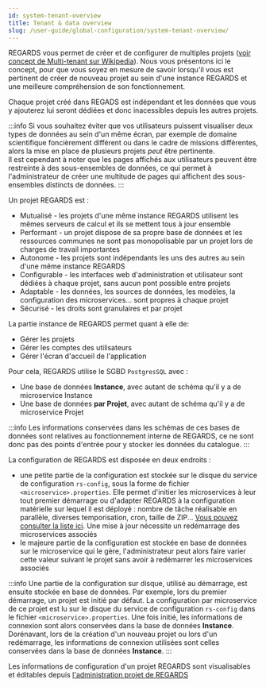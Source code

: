 ```yaml
---
id: system-tenant-overview
title: Tenant & data overview
slug: /user-guide/global-configuration/system-tenant-overview/
---
```


REGARDS vous permet de créer et de configurer de multiples projets ([voir concept de Multi-tenant sur Wikipedia](https://fr.wikipedia.org/wiki/Multi-tenant)). Nous vous présentons ici le concept, pour que vous soyez en mesure de savoir lorsqu'il vous est pertinent de créer de nouveau projet au sein d'une instance REGARDS et une meilleure compréhension de son fonctionnement.

Chaque projet créé dans REGADS est indépendant et les données que vous y ajouterez lui seront dédiées et donc inacessibles depuis les autres projets.

:::info
Si vous souhaitez éviter que vos utilisateurs puissent visualiser deux types de données au sein d'un même écran, par exemple de domaine scientifique foncièrement différent ou dans le cadre de missions différentes, alors la mise en place de plusieurs projets *peut* être pertinente.  
Il est cependant à noter que les pages affichés aux utilisateurs peuvent être restreinte à des sous-ensembles de données, ce qui permet à l'administrateur de créer une multitude de pages qui affichent des sous-ensembles distincts de données.
:::

Un projet REGARDS est :
 - Mutualisé - les projets d'une même instance REGARDS utilisent les mêmes serveurs de calcul et ils se mettent tous à jour ensemble
 - Performant - un projet dispose de sa propre base de données et les ressources communes ne sont pas monopolisable par un projet lors de charges de travail importantes
 - Autonome - les projets sont indépendants les uns des autres au sein d'une même instance REGARDS
 - Configurable - les interfaces web d'administration et utilisateur sont dédiées à chaque projet, sans aucun pont possible entre projets
 - Adaptable - les données, les sources de données, les modèles, la configuration des microservices... sont propres à chaque projet 
 - Sécurisé - les droits sont granulaires et par projet

La partie instance de REGARDS permet quant à elle de:
 - Gérer les projets
 - Gérer les comptes des utilisateurs
 - Gérer l'écran d'accueil de l'application

Pour cela, REGARDS utilise le SGBD `PostgresSQL` avec :
 - Une base de données <b>Instance</b>, avec autant de schéma qu'il y a de microservice Instance
 - Une base de données <b>par Projet</b>, avec autant de schéma qu'il y a de microservice Projet

:::info
Les informations conservées dans les schémas de ces bases de données sont relatives au fonctionnement interne de REGARDS, ce ne sont donc pas des points d'entrée pour y stocker les données du catalogue.
:::

La configuration de REGARDS est disposée en deux endroits :
 - une petite partie de la configuration est stockée sur le disque du service de configuration `rs-config`, sous la forme de fichier `<microservice>.properties`. Elle permet d'initier les microservices à leur tout premier démarrage ou d'adapter REGARDS à la configuration matérielle sur lequel il est déployé : nombre de tâche réalisable en parallèle, diverses temporisation, cron, taille de ZIP... [Vous pouvez consulter la liste ici](https://github.com/RegardsOss/regards-docker/tree/master/roles/regards-mconfig/templates). Une mise à jour nécessite un redémarrage des microservices associés
 - le majeure partie de la configuration est stockée en base de données sur le microservice qui le gère, l'administrateur peut alors faire varier cette valeur suivant le projet sans avoir à redémarrer les microservices associés

:::info
Une partie de la configuration sur disque, utilisé au démarrage, est ensuite stockée en base de données. Par exemple, lors du premier démarrage, un projet est initié par défaut. La configuration par microservice de ce projet est lu sur le disque du service de configuration `rs-config` dans le fichier `<microservice>.properties`. Une fois initié, les informations de connexion sont alors conservées dans la base de données <b>Instance</b>. Dorénavant, lors de la création d'un nouveau projet ou lors d'un redémarrage, les informations de connexion utilisées sont celles conservées dans la base de données <b>Instance</b>.
:::


Les informations de configuration d'un projet REGARDS sont visualisables et éditables depuis [l'administration projet de REGARDS](../../project-configuration/introduction/)
